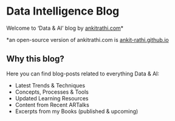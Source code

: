 # Data Intelligence Blog

Welcome to ‘Data & AI’ blog by [ankitrathi.com](ankitrathi.com)*

*an open-source version of ankitrathi.com is [ankit-rathi.github.io](https://ankit-rathi.github.io/)

## Why this blog?
Here you can find blog-posts related to everything Data & AI:
- Latest Trends & Techniques
- Concepts, Processes & Tools
- Updated Learning Resources
- Content from Recent ARTalks
- Excerpts from my Books (published & upcoming)
